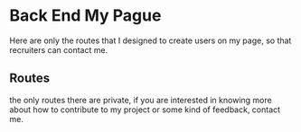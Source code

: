 # Back End My Pague
Here are only the routes that I designed to create users on my page, so that recruiters can contact me.


## Routes
the only routes there are private, if you are interested in knowing more about how to contribute to my project or some kind of feedback, contact me.
